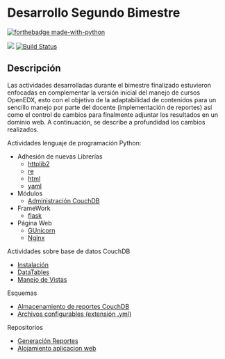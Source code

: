 # Desarrollo Segundo Bimestre

[![forthebadge made-with-python](http://ForTheBadge.com/images/badges/made-with-python.svg)](https://www.python.org/)

![](https://con.openedx.org/images/openedx-2020-logo.png)
[![Build Status](https://travis-ci.com/lderazo1/FInal2B.svg?branch=master)](https://travis-ci.com/lderazo1/FInal2B)
## Descripción
Las actividades desarrolladas durante el bimestre finalizado estuvieron enfocadas en complementar la versión inicial del manejo de cursos OpenEDX, esto con el objetivo de la adaptabilidad de contenidos para un sencillo manejo por parte del docente (implementación de reportes) así como el control de cambios para finalmente adjuntar los resultados en un dominio web. A continuación, se describe a profundidad los cambios realizados.

Actividades lenguaje de programación Python:
- Adhesión de nuevas Librerías
  - [httplib2](https://pypi.org/project/httplib2/ "httplib2")
  - [re](https://docs.python.org/3/library/re.html "re")
  - [html](https://docs.python.org/3/library/html.html "html")
  - [yaml](https://pyyaml.org/wiki/PyYAMLDocumentation "yaml")
- Módulos
  - [Administración CouchDB](https://github.com/CarlosCastillo10/Edx-Course-Report/blob/master/persistence.py "adminCouch")
- FrameWork
  - [flask](https://github.com/CarlosCastillo10/Edx-Course-Report/blob/master/persistence.py "adminCouch")
- Página Web
  - [GUnicorn](https://github.com/CarlosCastillo10/Edx-Course-Report/blob/master/persistence.py "gunicorn")
  - [Nginx](https://github.com/CarlosCastillo10/Edx-Course-Report/blob/master/persistence.py "nginx")

Actividades sobre base de datos CouchDB
* [Instalación](https://docs.couchdb.org/en/stable/install/windows.html "instalacion")
* [DataTables](https://datatables.net/news/ "dataTable")
* [Manejo de Vistas](https://docs.couchdb.org/en/stable/ddocs/views/intro.html "vista") 

Esquemas
- [Almacenamiento de reportes CouchDB](https://github.com/CarlosCastillo10/Edx-Course-Report/blob/master/course-report-scheme.json "esquemaCouch")
- [Archivos configurables (extensión .yml)](https://github.com/CarlosCastillo10/Edx-Course-Report/blob/master/config.yml "configYML")

Repositorios
  * [Generación Reportes](https://github.com/CarlosCastillo10/Edx-Course-Report "repo1")
  * [Alojamiento aplicacion web](https://github.com/CarlosCastillo10/app-flask-openCampus "pagWeb")
